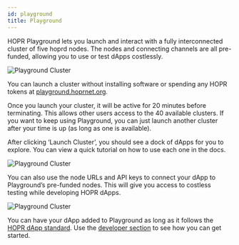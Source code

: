 ```yaml
---
id: playground
title: Playground
---
```


HOPR Playground lets you launch and interact with a fully interconnected cluster of five hoprd nodes. The nodes and connecting channels are all pre-funded, allowing you to use or test dApps costlessly.

![Playground Cluster](/img/dapps//playground-full-graph.png)

You can launch a cluster without installing software or spending any HOPR tokens at [playground.hoprnet.org](https://playground.hoprnet.org/).

Once you launch your cluster, it will be active for 20 minutes before terminating. This allows other users access to the 40 available clusters. If you want to keep using Playground, you can just launch another cluster after your time is up (as long as one is available).

After clicking ‘Launch Cluster’, you should see a dock of dApps for you to explore. You can view a quick tutorial on how to use each one in the docs.

![Playground Cluster](/img/dapps/playground-dock.png)

You can also use the node URLs and API keys to connect your dApp to Playground’s pre-funded nodes. This will give you access to costless testing while developing HOPR dApps.

![Playground Cluster](/img/dapps/playground-testing-node.png)

You can have your dApp added to Playground as long as it follows the [HOPR dApp standard](https://github.com/hoprnet/hopr-community/blob/main/DAPP_STANDARD.md). Use the [developer section](/developers/intro) to see how you can get started.
